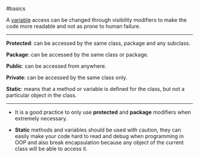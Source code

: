 #basics

A [variable](Variable) access can be changed through visibility modifiers to make the code more readable and not as prone to human failure.

----

**Protected**: can be accessed by the same class, package and any subclass.

**Package**: can be accessed by the same class or package.

**Public**: can be accessed from anywhere.

**Private**: can be accessed by the same class only.

**Static**: means that a method or variable is defined for the class, but not a particular object in the class.

----

- It is a good practice to only use **protected** and **package** modifiers when extremely necessary.

- **Static** methods and variables should be used with caution, they can easily make your code hard to read and debug when programming in OOP and also break encapsulation because any object of the current class will be able to access it.